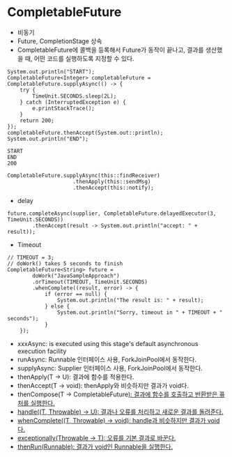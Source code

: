 # CompletableFuture

- 비동기
- Future, CompletionStage 상속
- CompletableFuture에 콜백을 등록해서 Future가 동작이 끝나고, 결과를 생산했을 때, 어떤 코드를 실행하도록 지정할 수 있다.
````
System.out.println("START");
CompletableFuture<Integer> completableFuture = CompletableFuture.supplyAsync(() -> {
    try {
        TimeUnit.SECONDS.sleep(2L);
    } catch (InterruptedException e) {
        e.printStackTrace();
    }
    return 200;
});
completableFuture.thenAccept(System.out::println);
System.out.println("END");
````
````
START
END
200
````
````
CompletableFuture.supplyAsync(this::findReceiver)
                     .thenApply(this::sendMsg)
                     .thenAccept(this::notify);
````

- delay
````
future.completeAsync(supplier, CompletableFuture.delayedExecutor(3, TimeUnit.SECONDS))
		.thenAccept(result -> System.out.println("accept: " + result));
````	

- Timeout
````
// TIMEOUT = 3;
// doWork() takes 5 seconds to finish
CompletableFuture<String> future = 
		doWork("JavaSampleApproach")
		.orTimeout(TIMEOUT, TimeUnit.SECONDS)
		.whenComplete((result, error) -> {
			if (error == null) {
				System.out.println("The result is: " + result);
			} else {
				System.out.println("Sorry, timeout in " + TIMEOUT + " seconds");
			}
	});
````
- xxxAsync: is executed using this stage's default asynchronous execution facility
- runAsync: Runnable 인터페이스 사용, ForkJoinPool에서 동작한다.
- supplyAsync: Supplier 인터페이스 사용, ForkJoinPool에서 동작한다.
- thenApply(T -> U): 결과에 함수를 적용한다.
- thenAccept(T -> void): thenApply와 비슷하지만 결과가 void다.
- thenCompose(T -> CompletableFuture<U>): 결과에 함수를 호출하고 반환받은 퓨처를 실행한다.
- handle((T, Throwable) -> U): 결과나 오류를 처리하고 새로운 결과를 돌려준다.
- whenComplete((T, Throwable) -> void): handle과 비슷하지만 결과가 void다.
- exceptionally(Throwable -> T): 오류를 기본 결과로 바꾼다.
- thenRun(Runnable): 결과가 void인 Runnable을 실행한다.
